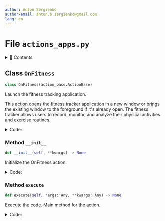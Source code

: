 ```yaml
---
author: Anton Sergienko
author-email: anton.b.sergienko@gmail.com
lang: en
---
```


# File `actions_apps.py`

<details>
<summary>📖 Contents</summary>

## Contents

- [Class `OnFitness`](#class-onfitness)
  - [Method `__init__`](#method-__init__)
  - [Method `execute`](#method-execute)

</details>

## Class `OnFitness`

```python
class OnFitness(action_base.ActionBase)
```

Launch the fitness tracking application.

This action opens the fitness tracker application in a new window or brings
the existing window to the foreground if it's already open. The fitness tracker
allows users to record, monitor, and analyze their physical activities and
exercise routines.

<details>
<summary>Code:</summary>

```python
class OnFitness(action_base.ActionBase):

    icon = "🏃🏻"
    title = "Fitness tracker"

    def __init__(self, **kwargs) -> None:  # noqa: ANN003
        """Initialize the OnFitness action."""
        super().__init__()
        self.parent = kwargs.get("parent")
        self.main_window = None

    def execute(self, *args: Any, **kwargs: Any) -> None:  # noqa: ARG002
        """Execute the code. Main method for the action."""
        if self.main_window is None or not isValid(self.main_window):
            self.main_window = main.MainWindow()

        self.main_window.show()
        self.main_window.raise_()
        self.main_window.activateWindow()
```

</details>

### Method `__init__`

```python
def __init__(self, **kwargs) -> None
```

Initialize the OnFitness action.

<details>
<summary>Code:</summary>

```python
def __init__(self, **kwargs) -> None:  # noqa: ANN003
        super().__init__()
        self.parent = kwargs.get("parent")
        self.main_window = None
```

</details>

### Method `execute`

```python
def execute(self, *args: Any, **kwargs: Any) -> None
```

Execute the code. Main method for the action.

<details>
<summary>Code:</summary>

```python
def execute(self, *args: Any, **kwargs: Any) -> None:  # noqa: ARG002
        if self.main_window is None or not isValid(self.main_window):
            self.main_window = main.MainWindow()

        self.main_window.show()
        self.main_window.raise_()
        self.main_window.activateWindow()
```

</details>
